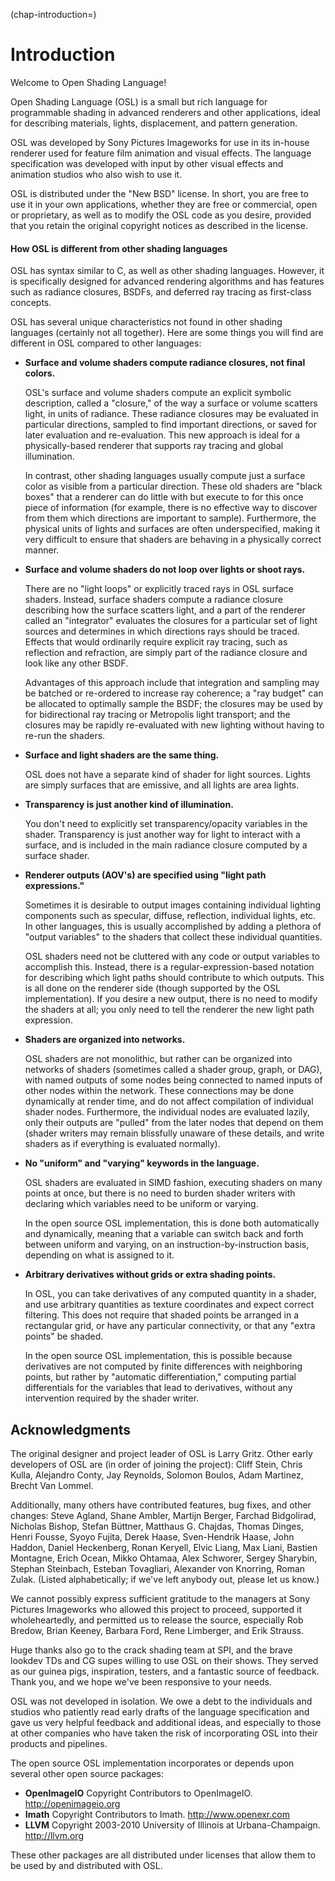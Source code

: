 <!--
  Copyright Contributors to the Open Shading Language project.
  SPDX-License-Identifier: CC-BY-4.0
  SPDX-License-Identifier: BSD-3-Clause
-->


(chap-introduction=)
# Introduction

Welcome to Open Shading Language!


Open Shading Language (OSL) is a small but rich language for
programmable shading in advanced renderers and other applications, ideal
for describing materials, lights, displacement, and pattern generation.

OSL was developed by Sony Pictures Imageworks for use in its in-house
renderer used for feature film animation and visual effects. The
language specification was developed with input by other visual effects
and animation studios who also wish to use it.

OSL is distributed under the "New BSD" license.  In short, you are free
to use it in your own applications, whether they are free or commercial,
open or proprietary, as well as to modify the OSL code as you desire,
provided that you retain the original copyright notices as described in
the license.


#### How OSL is different from other shading languages

OSL has syntax similar to C, as well as other shading languages.
However, it is specifically designed for advanced rendering algorithms
and has features such as radiance closures, BSDFs, and deferred ray
tracing as first-class concepts.

OSL has several unique characteristics not found in other shading
languages (certainly not all together).  Here are some things you will
find are different in OSL compared to other languages:

* **Surface and volume shaders compute radiance closures, not final colors.**

  OSL's surface and volume shaders compute an explicit symbolic
  description, called a "closure," of the way a surface or volume
  scatters light, in units of radiance.  These radiance closures may be
  evaluated in particular directions, sampled to find important
  directions, or saved for later evaluation and re-evaluation.
  This new approach is ideal for a physically-based renderer that
  supports ray tracing and global illumination.

  In contrast, other shading languages usually compute just a surface
  color as visible from a particular direction.  These old shaders are
  "black boxes" that a renderer can do little with but execute to for
  this once piece of information (for example, there is no effective way
  to discover from them which directions are important to sample).
  Furthermore, the physical units of lights and surfaces are often
  underspecified, making it very difficult to ensure that shaders are
  behaving in a physically correct manner.

* **Surface and volume shaders do not loop over lights or shoot rays.**

  There are no "light loops" or explicitly traced rays in OSL surface
  shaders.  Instead, surface shaders compute a radiance closure
  describing how the surface scatters light, and a part of the renderer
  called an "integrator" evaluates the closures for a particular set of
  light sources and determines in which directions rays should be
  traced.  Effects that would ordinarily require explicit ray tracing,
  such as reflection and refraction, are simply part of the radiance
  closure and look like any other BSDF.

  Advantages of this approach include that integration and sampling may
  be batched or re-ordered to increase ray coherence; a "ray budget" can
  be allocated to optimally sample the BSDF; the closures may be used by
  for bidirectional ray tracing or Metropolis light transport; and the
  closures may be rapidly re-evaluated with new lighting without having
  to re-run the shaders.

* **Surface and light shaders are the same thing.**

  OSL does not have a separate kind of shader for light sources.  Lights
  are simply surfaces that are emissive, and all lights are area lights.

* **Transparency is just another kind of illumination.**

  You don't need to explicitly set transparency/opacity variables in the
  shader.  Transparency is just another way for light to interact with a
  surface, and is included in the main radiance closure computed by a
  surface shader.

* **Renderer outputs (AOV's) are specified using "light path expressions."**

  Sometimes it is desirable to output images containing individual
  lighting components such as specular, diffuse, reflection, individual
  lights, etc.  In other languages, this is usually accomplished by
  adding a plethora of "output variables" to the shaders that collect
  these individual quantities.

  OSL shaders need not be cluttered with any code or output variables to
  accomplish this.  Instead, there is a regular-expression-based
  notation for describing which light paths should contribute to which
  outputs.  This is all done on the renderer side (though supported by
  the OSL implementation).  If you desire a new output, there is no need
  to modify the shaders at all; you only need to tell the renderer the
  new light path expression.

* **Shaders are organized into networks.**

  OSL shaders are not monolithic, but rather can be organized into
  networks of shaders (sometimes called a shader group, graph, or DAG),
  with named outputs of some nodes being connected to named inputs of
  other nodes within the network.  These connections may be done
  dynamically at render time, and do not affect compilation of
  individual shader nodes.  Furthermore, the individual nodes are
  evaluated lazily, only their outputs are "pulled" from the later nodes
  that depend on them (shader writers may remain blissfully unaware of
  these details, and write shaders as if everything is evaluated
  normally).

* **No "uniform" and "varying" keywords in the language.**

  OSL shaders are evaluated in SIMD fashion, executing shaders on many
  points at once, but there is no need to burden shader writers with
  declaring which variables need to be uniform or varying.

  In the open source OSL implementation, this is done both automatically
  and dynamically, meaning that a variable can switch back and forth
  between uniform and varying, on an instruction-by-instruction basis,
  depending on what is assigned to it.

* **Arbitrary derivatives without grids or extra shading points.**

  In OSL, you can take derivatives of any computed quantity in a shader,
  and use arbitrary quantities as texture coordinates and expect correct
  filtering.  This does not require that shaded points be arranged in a
  rectangular grid, or have any particular connectivity, or that any
  "extra points" be shaded.

  In the open source OSL implementation, this is possible because
  derivatives are not computed by finite differences with neighboring
  points, but rather by "automatic differentiation," computing partial
  differentials for the variables that lead to derivatives, without any
  intervention required by the shader writer.



## Acknowledgments

The original designer and project leader of OSL is Larry Gritz. Other early
developers of OSL are (in order of joining the project): Cliff Stein, Chris
Kulla, Alejandro Conty, Jay Reynolds, Solomon Boulos, Adam Martinez, Brecht
Van Lommel.

Additionally, many others have contributed features, bug fixes, and other
changes: Steve Agland, Shane Ambler, Martijn Berger, Farchad Bidgolirad,
Nicholas Bishop, Stefan Büttner, Matthaus G. Chajdas, Thomas Dinges, Henri
Fousse, Syoyo Fujita, Derek Haase, Sven-Hendrik Haase, John Haddon, Daniel
Heckenberg, Ronan Keryell, Elvic Liang, Max Liani, Bastien Montagne, Erich
Ocean, Mikko Ohtamaa, Alex Schworer, Sergey Sharybin, Stephan Steinbach,
Esteban Tovagliari, Alexander von Knorring, Roman Zulak. (Listed
alphabetically; if we've left anybody out, please let us know.)

We cannot possibly express sufficient gratitude to the managers at Sony
Pictures Imageworks who allowed this project to proceed, supported it
wholeheartedly, and permitted us to release the source, especially Rob
Bredow, Brian Keeney, Barbara Ford, Rene Limberger, and Erik Strauss.

Huge thanks also go to the crack shading team at SPI, and the brave
lookdev TDs and CG supes willing to use OSL on their shows.  They served
as our guinea pigs, inspiration, testers, and a fantastic source of
feedback.  Thank you, and we hope we've been responsive to your needs.

OSL was not developed in isolation.  We owe a debt to the individuals
and studios who patiently read early drafts of the language
specification and gave us very helpful feedback and additional ideas,
and especially to those at other companies who have taken the risk of
incorporating OSL into their products and pipelines.

The open source OSL implementation incorporates or depends upon several
other open source packages:

- **OpenImageIO** Copyright Contributors to OpenImageIO.
  http://openimageio.org
- **Imath** Copyright Contributors to Imath.
  http://www.openexr.com
- **LLVM** Copyright 2003-2010 University of Illinois at
  Urbana-Champaign. http://llvm.org

These other packages are all distributed under licenses that allow them
to be used by and distributed with OSL.




